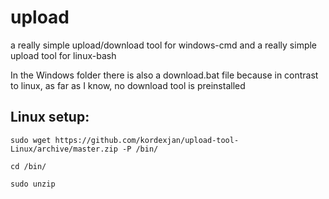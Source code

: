 # upload
a really simple upload/download tool for windows-cmd and a really simple upload tool for linux-bash

In the Windows folder there is also a download.bat file because in contrast to linux, as far as I know, no download tool is preinstalled

## Linux setup:
```
sudo wget https://github.com/kordexjan/upload-tool-Linux/archive/master.zip -P /bin/
```
```
cd /bin/
```
```
sudo unzip
```
